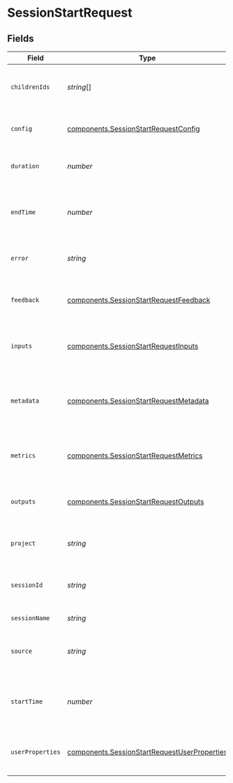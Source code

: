# SessionStartRequest


## Fields

| Field                                                                                                        | Type                                                                                                         | Required                                                                                                     | Description                                                                                                  |
| ------------------------------------------------------------------------------------------------------------ | ------------------------------------------------------------------------------------------------------------ | ------------------------------------------------------------------------------------------------------------ | ------------------------------------------------------------------------------------------------------------ |
| `childrenIds`                                                                                                | *string*[]                                                                                                   | :heavy_minus_sign:                                                                                           | Id of events that are nested within the session                                                              |
| `config`                                                                                                     | [components.SessionStartRequestConfig](../../models/components/sessionstartrequestconfig.md)                 | :heavy_minus_sign:                                                                                           | Associated configuration for the session                                                                     |
| `duration`                                                                                                   | *number*                                                                                                     | :heavy_minus_sign:                                                                                           | How long the session took in milliseconds                                                                    |
| `endTime`                                                                                                    | *number*                                                                                                     | :heavy_minus_sign:                                                                                           | UTC timestamp (in milliseconds) for the session end                                                          |
| `error`                                                                                                      | *string*                                                                                                     | :heavy_minus_sign:                                                                                           | Any error description if session failed                                                                      |
| `feedback`                                                                                                   | [components.SessionStartRequestFeedback](../../models/components/sessionstartrequestfeedback.md)             | :heavy_minus_sign:                                                                                           | Any user feedback provided for the session output                                                            |
| `inputs`                                                                                                     | [components.SessionStartRequestInputs](../../models/components/sessionstartrequestinputs.md)                 | :heavy_minus_sign:                                                                                           | Input object passed to the session - user query, text blob, etc                                              |
| `metadata`                                                                                                   | [components.SessionStartRequestMetadata](../../models/components/sessionstartrequestmetadata.md)             | :heavy_minus_sign:                                                                                           | Any system or application metadata associated with the session                                               |
| `metrics`                                                                                                    | [components.SessionStartRequestMetrics](../../models/components/sessionstartrequestmetrics.md)               | :heavy_minus_sign:                                                                                           | Any values computed over the output of the session                                                           |
| `outputs`                                                                                                    | [components.SessionStartRequestOutputs](../../models/components/sessionstartrequestoutputs.md)               | :heavy_minus_sign:                                                                                           | Final output of the session - completion, chunks, etc                                                        |
| `project`                                                                                                    | *string*                                                                                                     | :heavy_check_mark:                                                                                           | Project name associated with the session                                                                     |
| `sessionId`                                                                                                  | *string*                                                                                                     | :heavy_minus_sign:                                                                                           | Unique id of the session, if not set, it will be auto-generated                                              |
| `sessionName`                                                                                                | *string*                                                                                                     | :heavy_check_mark:                                                                                           | Name of the session                                                                                          |
| `source`                                                                                                     | *string*                                                                                                     | :heavy_check_mark:                                                                                           | Source of the session - production, staging, etc                                                             |
| `startTime`                                                                                                  | *number*                                                                                                     | :heavy_minus_sign:                                                                                           | UTC timestamp (in milliseconds) for the session start                                                        |
| `userProperties`                                                                                             | [components.SessionStartRequestUserProperties](../../models/components/sessionstartrequestuserproperties.md) | :heavy_minus_sign:                                                                                           | Any user properties associated with the session                                                              |